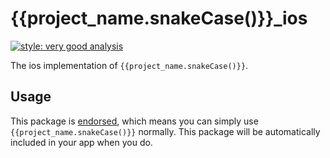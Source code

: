 # {{project_name.snakeCase()}}_ios

[![style: very good analysis][very_good_analysis_badge]][very_good_analysis_link]

The ios implementation of `{{project_name.snakeCase()}}`.

## Usage

This package is [endorsed][endorsed_link], which means you can simply use `{{project_name.snakeCase()}}`
normally. This package will be automatically included in your app when you do.

[endorsed_link]: https://flutter.dev/docs/development/packages-and-plugins/developing-packages#endorsed-federated-plugin
[very_good_analysis_badge]: https://img.shields.io/badge/style-very_good_analysis-B22C89.svg
[very_good_analysis_link]: https://pub.dev/packages/very_good_analysis